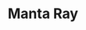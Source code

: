 ---
layout: firm_page
title: "Manta Ray"
id: "mantaray.vc"
permalink: "/mantaraymantaray.vc/"
website: "https://mantaray.vc"
offices: "London (United Kingdom)"
investment_stages: "Seed, Series A, Series B, Series C"
portfolio_companies: ""
portfolio_link: "https://mantaray.vc/portfolio"
investment_markets: "Enterprise, EdTech, FinTech, InsurTech, Consumer Elec, AR/VR, IoT, Wireless, ConstrucTech, Supply Chain, Space, Quantum, CyberSec, FoodTech, Robotics, BioTech, TravelTech, HealthTech, Data, Gaming, Mobility, Transport, Aerospace"
founded_year: "2017"
description: "Manta Ray is an early-stage venture capital fund backing mission-driven founders addressing significant global challenges through leading-edge technologies. They provide flexible and patient capital, leveraging their resources and networks to support portfolio companies."
linkedin: "https://uk.linkedin.com/company/mantarayvc"
twitter: ""
instagram: ""
team_page: "https://mantaray.vc/team"
investor_type: "Venture Capital"
crunchbase: "https://www.crunchbase.com/organization/manta-ray-ventures"
pitchbook: "https://pitchbook.com/profiles/investor/188083-45"

# SEO Optimization
meta_title: "Manta Ray - VC Firm - projectstartups.com"
meta_description: "Manta Ray, Manta Ray is an early-stage venture capital fund backing mission-driven founders addressing significant global challenges through leading-edge technol..."
meta_keywords: "Manta Ray, Enterprise, EdTech, FinTech, InsurTech, Consumer Elec, AR/VR, IoT, Wireless, ConstrucTech, Supply Chain, Space, Quantum, CyberSec, FoodTech, Robotics, BioTech, TravelTech, HealthTech, Data, Gaming, Mobility, Transport, Aerospace, VC firm, venture capital, startup investor, projectstartups.com"
canonical_url: "https://vc.projectstartups.com/mantaraymantaray.vc/"
---